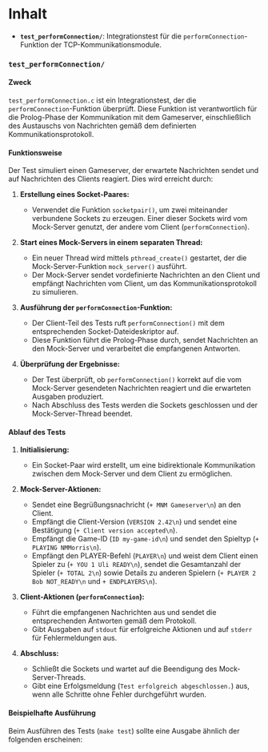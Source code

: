# Inhalt

- **`test_performConnection/`**: Integrationstest für die `performConnection`-Funktion der TCP-Kommunikationsmodule.

### `test_performConnection/`

#### Zweck

`test_performConnection.c` ist ein Integrationstest, der die `performConnection`-Funktion überprüft. Diese Funktion ist verantwortlich für die Prolog-Phase der Kommunikation mit dem Gameserver, einschließlich des Austauschs von Nachrichten gemäß dem definierten Kommunikationsprotokoll.

#### Funktionsweise

Der Test simuliert einen Gameserver, der erwartete Nachrichten sendet und auf Nachrichten des Clients reagiert. Dies wird erreicht durch:

1. **Erstellung eines Socket-Paares:**

   - Verwendet die Funktion `socketpair()`, um zwei miteinander verbundene Sockets zu erzeugen. Einer dieser Sockets wird vom Mock-Server genutzt, der andere vom Client (`performConnection`).

2. **Start eines Mock-Servers in einem separaten Thread:**

   - Ein neuer Thread wird mittels `pthread_create()` gestartet, der die Mock-Server-Funktion `mock_server()` ausführt.
   - Der Mock-Server sendet vordefinierte Nachrichten an den Client und empfängt Nachrichten vom Client, um das Kommunikationsprotokoll zu simulieren.

3. **Ausführung der `performConnection`-Funktion:**

   - Der Client-Teil des Tests ruft `performConnection()` mit dem entsprechenden Socket-Dateideskriptor auf.
   - Diese Funktion führt die Prolog-Phase durch, sendet Nachrichten an den Mock-Server und verarbeitet die empfangenen Antworten.

4. **Überprüfung der Ergebnisse:**
   - Der Test überprüft, ob `performConnection()` korrekt auf die vom Mock-Server gesendeten Nachrichten reagiert und die erwarteten Ausgaben produziert.
   - Nach Abschluss des Tests werden die Sockets geschlossen und der Mock-Server-Thread beendet.

#### Ablauf des Tests

1. **Initialisierung:**

   - Ein Socket-Paar wird erstellt, um eine bidirektionale Kommunikation zwischen dem Mock-Server und dem Client zu ermöglichen.

2. **Mock-Server-Aktionen:**

   - Sendet eine Begrüßungsnachricht (`+ MNM Gameserver\n`) an den Client.
   - Empfängt die Client-Version (`VERSION 2.42\n`) und sendet eine Bestätigung (`+ Client version accepted\n`).
   - Empfängt die Game-ID (`ID my-game-id\n`) und sendet den Spieltyp (`+ PLAYING NMMorris\n`).
   - Empfängt den PLAYER-Befehl (`PLAYER\n`) und weist dem Client einen Spieler zu (`+ YOU 1 Uli READY\n`), sendet die Gesamtanzahl der Spieler (`+ TOTAL 2\n`) sowie Details zu anderen Spielern (`+ PLAYER 2 Bob NOT_READY\n` und `+ ENDPLAYERS\n`).

3. **Client-Aktionen (`performConnection`):**

   - Führt die empfangenen Nachrichten aus und sendet die entsprechenden Antworten gemäß dem Protokoll.
   - Gibt Ausgaben auf `stdout` für erfolgreiche Aktionen und auf `stderr` für Fehlermeldungen aus.

4. **Abschluss:**
   - Schließt die Sockets und wartet auf die Beendigung des Mock-Server-Threads.
   - Gibt eine Erfolgsmeldung (`Test erfolgreich abgeschlossen.`) aus, wenn alle Schritte ohne Fehler durchgeführt wurden.

#### Beispielhafte Ausführung

Beim Ausführen des Tests (`make test`) sollte eine Ausgabe ähnlich der folgenden erscheinen:
